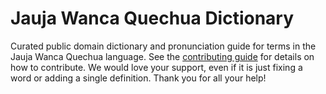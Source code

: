 
# Jauja Wanca Quechua Dictionary

Curated public domain dictionary and pronunciation guide for terms in the Jauja Wanca Quechua language. See the [contributing guide](https://github.com/drumworkteam/term/blob/make/.github/contributing.md) for details on how to contribute. We would love your support, even if it is just fixing a word or adding a single definition. Thank you for all your help!